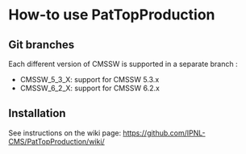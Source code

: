 How-to use PatTopProduction
===========================

Git branches
------------

Each different version of CMSSW is supported in a separate branch :

  - CMSSW_5_3_X: support for CMSSW 5.3.x
  - CMSSW_6_2_X: support for CMSSW 6.2.x

Installation
----------------

See instructions on the wiki page: https://github.com/IPNL-CMS/PatTopProduction/wiki/
